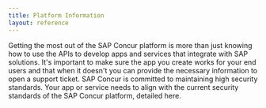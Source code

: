 ```yaml
---
title: Platform Information
layout: reference
---
```


Getting the most out of the SAP Concur platform is more than just knowing how to use the APIs to develop apps and services that integrate with SAP solutions. It's important to make sure the app you create works for your end users and that when it doesn't you can provide the necessary information to open a support ticket. SAP Concur is committed to maintaining high security standards. Your app or service needs to align with the current security standards of the SAP Concur platform, detailed here. 

